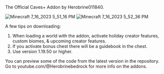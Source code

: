 The Official Caves+ Addon by Herobrine011840.

![Minecraft 7_16_2023 5_51_16 PM](https://github.com/Herobrine011840/Caves-Plus-Addon-for-Minecraft-Bedrock/assets/139717119/468acc8e-2e3f-4232-a245-4cbfa26e83cb)
![Minecraft 7_16_2023 5_52_36 PM](https://github.com/Herobrine011840/Caves-Plus-Addon-for-Minecraft-Bedrock/assets/139717119/7a814529-d32d-4062-889e-c3628b8ff365)


A few tips on downloading:
1. When loading a world with the addon, activate holiday creator features, custom biomes, & upcoming creator features.
2. If you activate bonus chest there will be a guidebook in the chest.
3. Use version 1.19.50 or higher.

You can preview some of the code from the latest version in the repository.
Go to youtube.com/@Herobrinebedrock for more info on the addons.
